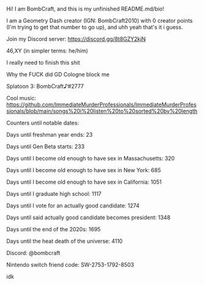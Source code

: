 Hi! I am BombCraft, and this is my unfinished README.md/bio!

I am a Geometry Dash creator (IGN: BombCraft2010) with 0 creator points (I'm trying to get that number to go up), and uhh yeah that's it i guess.

Join my Discord server: https://discord.gg/8t8GZY2kjN

46,XY (in simpler terms: he/him)

I really need to finish this shit

Why the FUCK did GD Cologne block me

Splatoon 3: BombCraft♪#2777

Cool music: https://github.com/ImmediateMurderProfessionals/ImmediateMurderProfessionals/blob/main/songs%20i%20listen%20to%20sorted%20by%20length

Counters until notable dates:

Days until freshman year ends: 23

Days until Gen Beta starts: 233

Days until I become old enough to have sex in Massachusetts: 320

Days until I become old enough to have sex in New York: 685

Days until I become old enough to have sex in California: 1051

Days until I graduate high school: 1117

Days until I vote for an actually good candidate: 1274

Days until said actually good candidate becomes president: 1348

Days until the end of the 2020s: 1695

Days until the heat death of the universe: 4110

Discord: @bombcraft

Nintendo switch friend code: SW-2753-1792-8503

idk
